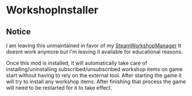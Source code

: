 # WorkshopInstaller

## Notice
I am leaving this unmaintained in favor of my [SteamWorkshopManager](https://github.com/xADDBx/SteamWorkshopManager)
It doesnt work anymore but I'm leaving it available for educational reasons.


Once this mod is installed, it will automatically take care of installing/uninstalling subscribed/unsubscribed workshop items on game start without having to rely on the external tool. 
After starting the game it will try to install any workshop items. After finishing that process the game will need to be restarted for it to take effect.